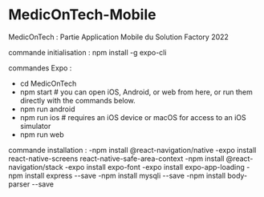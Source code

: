 # MedicOnTech-Mobile
MedicOnTech : Partie Application Mobile du Solution Factory 2022

commande initialisation : 
npm install -g expo-cli

commandes Expo :
- cd MedicOnTech
- npm start # you can open iOS, Android, or web from here, or run them directly with the commands below.
- npm run android
- npm run ios # requires an iOS device or macOS for access to an iOS simulator
- npm run web

commande installation : 
-npm install @react-navigation/native
-expo install react-native-screens react-native-safe-area-context
-npm install @react-navigation/stack
-expo install expo-font
-expo install expo-app-loading
-npm install express --save
-npm install mysqli --save
-npm install body-parser --save